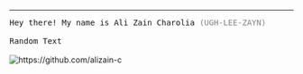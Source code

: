 <!-- <p style="margin: auto" align="center">
</p>
 -->

<hr/>
<p>
  <samp>
   Hey there! My name is Ali Zain Charolia <span style = "color:gray">(UGH-LEE-ZAYN)</span>
   </samp>
  <br/><br/>
  <samp>
    Random Text
  </samp>
  <br/><br/>
  <img src="https://komarev.com/ghpvc/?username=alizain-c&style=flat-square" alt="https://github.com/alizain-c" />
</p>
